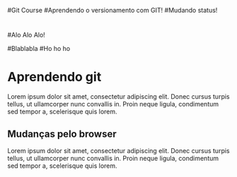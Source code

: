 #Git Course
#Aprendendo o versionamento com GIT!
#Mudando status!
#
#
#Alo Alo Alo!

#Blablabla
#Ho ho ho

<h1>Aprendendo git</h1>
    <p>
        Lorem ipsum dolor sit amet, consectetur adipiscing elit. Donec cursus turpis tellus, ut ullamcorper nunc convallis in. Proin neque ligula, condimentum sed tempor a, scelerisque quis lorem. 
    </p>
    </hr>
    
<h2>Mudanças pelo browser</h2>
    <p>
         Lorem ipsum dolor sit amet, consectetur adipiscing elit. Donec cursus turpis tellus, ut ullamcorper nunc convallis in. Proin neque ligula, condimentum sed tempor a, scelerisque quis lorem. 
    </p>
    </hr>
